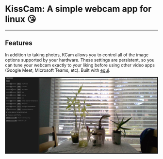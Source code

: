 # KissCam: A simple webcam app for linux :kissing_heart:
---
## Features
In addition to taking photos, KCam allows you to control all of the image options supported by your hardware. These settings are persistent, so you can tune your webcam exactly to your liking before using other video apps (Google Meet, Microsoft Teams, etc). Built with [egui](https://github.com/emilk/egui).

<img src="gui.png" alt="drawing" width="800"/>
